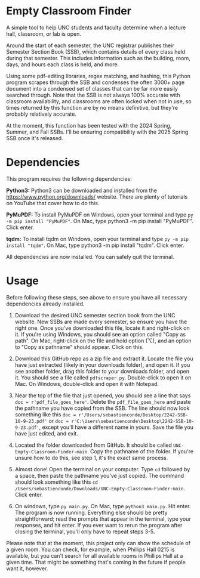 # Empty Classroom Finder

A simple tool to help UNC students and faculty determine when a lecture hall, classroom, or lab is open. 

Around the start of each semester, the UNC registrar publishes their Semester Section Book (SSB), which contains details of every class held during that semester. 
This includes information such as the building, room, days, and hours each class is held, and more. 

Using some pdf-editing libraries, regex matching, and hashing, this Python program scrapes through the SSB and condenses the often 3000+ page document into a condensed set of classes
that can be far more easily searched through. Note that the SSB is not always 100% accurate with classroom availability, and classrooms are often locked when not in use, so times
returned by this function are by no means definitive, but they're probably relatively accurate. 

At the moment, this function has been tested with the 2024 Spring, Summer, and Fall SSBs. I'll be ensuring compatibility with the 2025 Spring SSB once it's released. 

# Dependencies

This program requires the following dependencies:

**Python3:** Python3 can be downloaded and installed from the https://www.python.org/downloads/ website. There are plenty of tutorials on YouTube that cover how to do this. 

**PyMuPDF:** To install PyMuPDF on Windows, open your terminal and type ```py -m pip install "PyMuPDF"```. On Mac, type python3 -m pip install "PyMuPDF". Click enter.

**tqdm:** To install tqdm on Windows, open your terminal and type ```py -m pip install "tqdm"```. On Mac, type python3 -m pip install "tqdm". Click enter.

All dependencies are now installed. You can safely quit the terminal. 

# Usage

Before following these steps, see above to ensure you have all necessary dependencies already installed. 

1. Download the desired UNC semester section book from the UNC website. New SSBs are made every semester, so ensure you have the right one. Once you've downloaded this file, locate it and right-click on it. If you're using Windows, you should see an option called "Copy as path". On Mac, right-click on the file and hold option (⌥), and an option to "Copy as pathname" should appear. Click on this.  

2. Download this GitHub repo as a zip file and extract it. Locate the file you have just extracted (likely in your downloads folder), and open it. If you see another folder, drag this folder to your downloads folder, and open it. You should see a file called ```pdfscraper.py```. Double-click to open it on Mac. On Windows, double-click and open it with Notepad.

3. Near the top of the file that just opened, you should see a line that says ```doc = r'pdf_file_goes_here'```. Delete the ```pdf_file_goes_here``` and paste the pathname you have copied from the SSB. The line should now look something like this ```doc = r'/Users/sebastienconde/Desktop/2242-SSB-10-9-23.pdf'``` or ```doc = r'C:\Users\sebastienconde\Desktop\2242-SSB-10-9-23.pdf'```, except you'll have a different name in yours. Save the file you have just edited, and exit.

4. Located the folder downloaded from GitHub. It should be called ```UNC-Empty-Classroom-Finder-main```. Copy the pathname of the folder. If you're unsure how to do this, see step 1, it's the exact same process.

5. Almost done! Open the terminal on your computer. Type ```cd``` followed by a space, then paste the pathname you've just copied. The command should look something like this ```cd /Users/sebastienconde/Downloads/UNC-Empty-Classroom-Finder-main```. Click enter.

6. On windows, type ```py main.py```. On Mac, type ```python3 main.py```. Hit enter. The program is now running. Everything else should be pretty straightforward; read the prompts that appear in the terminal, type your responses, and hit enter. If you ever want to rerun the program after closing the terminal, you'll only have to repeat steps 3-5. 

Please note that at the moment, this project only can show the schedule of a given room. You can check, for example, when Phillips Hall 0215 is available, but you can't search for all available rooms in Phillips Hall at a given time. That might be something that's coming in the future if people want it, however. 
